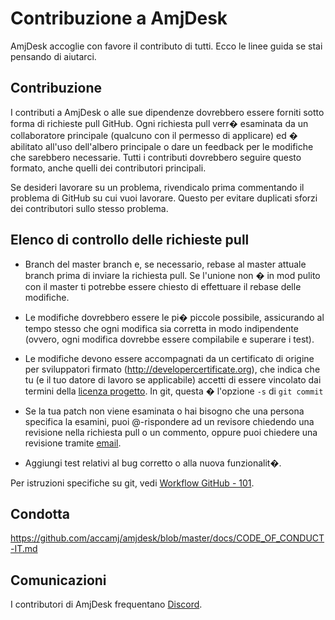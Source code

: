 # Contribuzione a AmjDesk

AmjDesk accoglie con favore il contributo di tutti.
Ecco le linee guida se stai pensando di aiutarci.

## Contribuzione

I contributi a AmjDesk o alle sue dipendenze dovrebbero essere forniti sotto forma di richieste pull GitHub. 
Ogni richiesta pull verr� esaminata da un collaboratore principale (qualcuno con il permesso di applicare) ed � abilitato all'uso dell'albero principale o dare un feedback per le modifiche che sarebbero necessarie. 
Tutti i contributi dovrebbero seguire questo formato, anche quelli dei contributori principali.

Se desideri lavorare su un problema, rivendicalo prima commentando
il problema di GitHub su cui vuoi lavorare. 
Questo per evitare duplicati sforzi dei contributori sullo stesso problema.

## Elenco di controllo delle richieste pull

- Branch del master branch e, se necessario, rebase al master attuale branch prima di inviare la richiesta pull. 
  Se l'unione non � in mod pulito con il master ti potrebbe essere chiesto di effettuare il rebase delle modifiche.

- Le modifiche dovrebbero essere le pi� piccole possibile, assicurando al tempo stesso che ogni modifica sia corretta in modo indipendente (ovvero, ogni modifica dovrebbe essere compilabile e superare i test).

- Le modifiche devono essere accompagnati da un certificato di origine per sviluppatori firmato (http://developercertificate.org), che indica che tu (e il tuo datore di lavoro se applicabile) accetti di essere vincolato dai termini della [licenza progetto](../LICENCE). In git, questa � l'opzione `-s` di `git commit`

- Se la tua patch non viene esaminata o hai bisogno che una persona specifica la esamini, puoi @-rispondere ad un revisore chiedendo una revisione nella richiesta pull o un commento, oppure puoi chiedere una revisione tramite [email](mailto:info@accamj.com).

- Aggiungi test relativi al bug corretto o alla nuova funzionalit�.

Per istruzioni specifiche su git, vedi [Workflow GitHub - 101](https://github.com/servo/servo/wiki/GitHub-workflow).

## Condotta

https://github.com/accamj/amjdesk/blob/master/docs/CODE_OF_CONDUCT-IT.md

## Comunicazioni

I contributori di AmjDesk frequentano [Discord](https://discord.gg/nDceKgxnkV).

